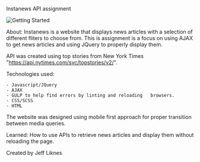 


Instanews API assignment 


![Getting Started](instanews/screenshot.png)


About: 
    Instanews is a website that displays news articles with a selection of different fliters to choose from.
This is assignment is a focus on using AJAX to get news articles and using JQuery to properly display them.

API was created using top stories from New York Times "https://api.nytimes.com/svc/topstories/v2/".


Technologies used:

    - Javascript/JQuery
    - AJAX
    - GULP to help find errors by linting and reloading   browsers.
    - CSS/SCSS
    - HTML

The website was designed using mobile first approach for proper transition between media queries.


Learned:
    How to use APIs to retrieve news articles and display them without reloading the page.


Created by Jeff Liknes




















